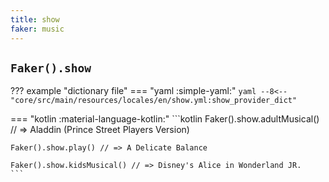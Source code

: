 ```yaml
---
title: show
faker: music
---
```


## `Faker().show`

??? example "dictionary file"
    === "yaml :simple-yaml:"
        ```yaml
        --8<-- "core/src/main/resources/locales/en/show.yml:show_provider_dict"
        ```

=== "kotlin :material-language-kotlin:"
    ```kotlin
    Faker().show.adultMusical() // => Aladdin (Prince Street Players Version)

    Faker().show.play() // => A Delicate Balance

    Faker().show.kidsMusical() // => Disney's Alice in Wonderland JR.
    ```
